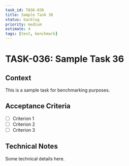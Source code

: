 ```yaml
---
task_id: TASK-036
title: Sample Task 36
status: backlog
priority: medium
estimate: 4
tags: [test, benchmark]
---
```


# TASK-036: Sample Task 36

## Context
This is a sample task for benchmarking purposes.

## Acceptance Criteria
- [ ] Criterion 1
- [ ] Criterion 2
- [ ] Criterion 3

## Technical Notes
Some technical details here.

